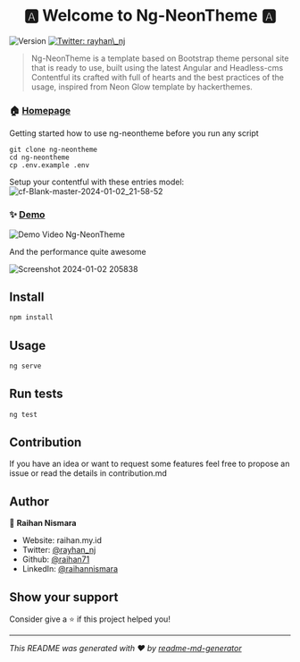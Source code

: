 <h1 align="center">🅰️ Welcome to Ng-NeonTheme 🅰️</h1>
<p>
  <img alt="Version" src="https://img.shields.io/badge/version-(1.0.0)-blue.svg?cacheSeconds=2592000" />
  <a href="https://twitter.com/rayhan\_nj" target="_blank">
    <img alt="Twitter: rayhan\_nj" src="https://img.shields.io/twitter/follow/rayhan_nj.svg?style=social" />
  </a>
</p>

> Ng-NeonTheme is a template based on Bootstrap theme personal site that is ready to use, built using the latest Angular and Headless-cms Contentful its crafted with full of hearts and the best practices of the usage, inspired from Neon Glow template by hackerthemes.

### 🏠 [Homepage](https://hackerthemes.com/bootstrap-themes/demo/neon-glow/)

Getting started how to use ng-neontheme before you run any script
```
git clone ng-neontheme
cd ng-neontheme
cp .env.example .env
```
Setup your contentful with these entries model:
![cf-Blank-master-2024-01-02_21-58-52](https://github.com/raihan71/ng-neontheme/assets/31585789/05b8dbed-2338-48e5-9baa-53a118077744)


### ✨ [Demo](raihan.my.id)

![Demo Video Ng-NeonTheme](https://media1.giphy.com/media/v1.Y2lkPTc5MGI3NjExcDNjc2g5ZHZsYXhnNGM1ajVpa2hvNDBmdWNlZTJ1aWV3M3RzNzAycyZlcD12MV9pbnRlcm5hbF9naWZfYnlfaWQmY3Q9Zw/L1dYcqBPVru6PVTsFY/giphy.gif)

And the performance quite awesome

![Screenshot 2024-01-02 205838](https://github.com/raihan71/ng-neontheme/assets/31585789/a28525e9-a01c-4dfa-8971-e58c04e6e503)



## Install

```sh
npm install
```

## Usage

```sh
ng serve
```

## Run tests

```sh
ng test
```

## Contribution
If you have an idea or want to request some features feel free to propose an issue or read the details in contribution.md

## Author

👤 **Raihan Nismara**

* Website: raihan.my.id
* Twitter: [@rayhan\_nj](https://twitter.com/rayhan\_nj)
* Github: [@raihan71](https://github.com/raihan71)
* LinkedIn: [@raihannismara](https://linkedin.com/in/raihannismara)

## Show your support

Consider give a ⭐️ if this project helped you!

***
_This README was generated with ❤️ by [readme-md-generator](https://github.com/kefranabg/readme-md-generator)_
